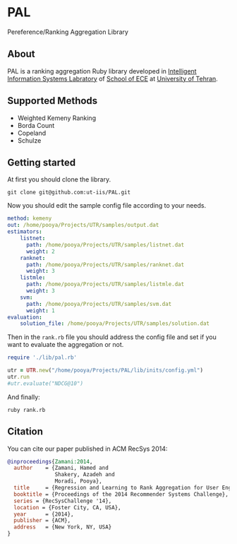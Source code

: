 # PAL
Pereference/Ranking Aggregation Library

## About
PAL is a ranking aggregation Ruby library developed in [Intelligent Information Systems Labratory](http://ece.ut.ac.ir/en/lab/intelligent-information-system-lab) of [School of ECE](http://ece.ut.ac.ir/) at [University of Tehran](http://ut.ac.ir/en/). 


## Supported Methods

* Weighted Kemeny Ranking
* Borda Count
* Copeland
* Schulze

## Getting started

At first you should clone the library.

```console
git clone git@github.com:ut-iis/PAL.git
```
Now you should edit the sample config file according to your needs.

```yaml
method: kemeny
out: /home/pooya/Projects/UTR/samples/output.dat
estimators:
    listnet:
      path: /home/pooya/Projects/UTR/samples/listnet.dat
      weight: 2
    ranknet:
      path: /home/pooya/Projects/UTR/samples/ranknet.dat
      weight: 3
    listmle:
      path: /home/pooya/Projects/UTR/samples/listmle.dat
      weight: 3
    svm:
      path: /home/pooya/Projects/UTR/samples/svm.dat
      weight: 1
evaluation:
    solution_file: /home/pooya/Projects/UTR/samples/solution.dat
```

Then in the `rank.rb` file you should address the config file and set if you want to evaluate the aggregation or not.
```ruby
require './lib/pal.rb'

utr = UTR.new("/home/pooya/Projects/PAL/lib/inits/config.yml")
utr.run
#utr.evaluate("NDCG@10")
```

And finally:
```console
ruby rank.rb
```

## Citation

You can cite our paper published in ACM RecSys 2014:

```bib
@inproceedings{Zamani:2014,
  author    = {Zamani, Hamed and
               Shakery, Azadeh and
			   Moradi, Pooya},
  title     = {Regression and Learning to Rank Aggregation for User Engagement Evaluation},
  booktitle = {Proceedings of the 2014 Recommender Systems Challenge},
  series = {RecSysChallenge '14},
  location = {Foster City, CA, USA},
  year      = {2014},
  publisher	= {ACM},
  address	= {New York, NY, USA}
}
```




